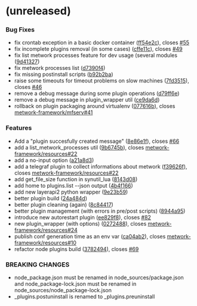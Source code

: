 <a name=""></a>
# (unreleased)


### Bug Fixes

* fix crontab exception in a basic docker container ([ff54e2c](https://github.com/metwork-framework/mfcom/commit/ff54e2c)), closes [#55](https://github.com/metwork-framework/mfcom/issues/55)
* fix incomplete plugins removal (in some cases) ([cffe11c](https://github.com/metwork-framework/mfcom/commit/cffe11c)), closes [#49](https://github.com/metwork-framework/mfcom/issues/49)
* fix list metwork processes feature for dev usage (several modules ([9d41327](https://github.com/metwork-framework/mfcom/commit/9d41327))
* fix metwork processes list ([d7390f4](https://github.com/metwork-framework/mfcom/commit/d7390f4))
* fix missing postinstall scripts ([b92b2ba](https://github.com/metwork-framework/mfcom/commit/b92b2ba))
* raise some timeouts for timeout problems on slow machines ([7fd3515](https://github.com/metwork-framework/mfcom/commit/7fd3515)), closes [#46](https://github.com/metwork-framework/mfcom/issues/46)
* remove a debug message during some plugin operations ([d79ff6e](https://github.com/metwork-framework/mfcom/commit/d79ff6e))
* remove a debug message in plugin_wrapper util ([ce9da6d](https://github.com/metwork-framework/mfcom/commit/ce9da6d))
* rollback on plugin packaging around virtualenv ([077616b](https://github.com/metwork-framework/mfcom/commit/077616b)), closes [metwork-framework/mfserv#41](https://github.com/metwork-framework/mfserv/issues/41)


### Features

* Add a "plugin succesfully created message" ([8e86e1f](https://github.com/metwork-framework/mfcom/commit/8e86e1f)), closes [#66](https://github.com/metwork-framework/mfcom/issues/66)
* add a list_metwork_processes util ([9b6745b](https://github.com/metwork-framework/mfcom/commit/9b6745b)), closes [metwork-framework/resources#22](https://github.com/metwork-framework/resources/issues/22)
* add a no-input option ([a21a8d3](https://github.com/metwork-framework/mfcom/commit/a21a8d3))
* add a telegraf plugin to collect informations about metwork ([f39626f](https://github.com/metwork-framework/mfcom/commit/f39626f)), closes [metwork-framework/resources#22](https://github.com/metwork-framework/resources/issues/22)
* add get_file_size function in synutil_lua ([8143d08](https://github.com/metwork-framework/mfcom/commit/8143d08))
* add home to plugins.list --json output ([4b4f166](https://github.com/metwork-framework/mfcom/commit/4b4f166))
* add new layerapi2 python wrapper ([9e23b59](https://github.com/metwork-framework/mfcom/commit/9e23b59))
* better plugin build ([24a484d](https://github.com/metwork-framework/mfcom/commit/24a484d))
* better plugin cleaning (again) ([8c84417](https://github.com/metwork-framework/mfcom/commit/8c84417))
* better plugin management (with errors in pre/post scripts) ([8944a95](https://github.com/metwork-framework/mfcom/commit/8944a95))
* introduce new autorestart plugin ([ee829f8](https://github.com/metwork-framework/mfcom/commit/ee829f8)), closes [#82](https://github.com/metwork-framework/mfcom/issues/82)
* new plugin_wrapper (with options) ([0272488](https://github.com/metwork-framework/mfcom/commit/0272488)), closes [metwork-framework/resources#24](https://github.com/metwork-framework/resources/issues/24)
* publish conf generation time as an env var ([ca04ab2](https://github.com/metwork-framework/mfcom/commit/ca04ab2)), closes [metwork-framework/resources#10](https://github.com/metwork-framework/resources/issues/10)
* refactor node plugins build ([3782494](https://github.com/metwork-framework/mfcom/commit/3782494)), closes [#69](https://github.com/metwork-framework/mfcom/issues/69)


### BREAKING CHANGES

* node_package.json must be renamed in
node_sources/package.json and node_package-lock.json must be renamed in
node_sources/node_package-lock.json
* _plugins.postuninstall is renamed to
_plugins.preuninstall



